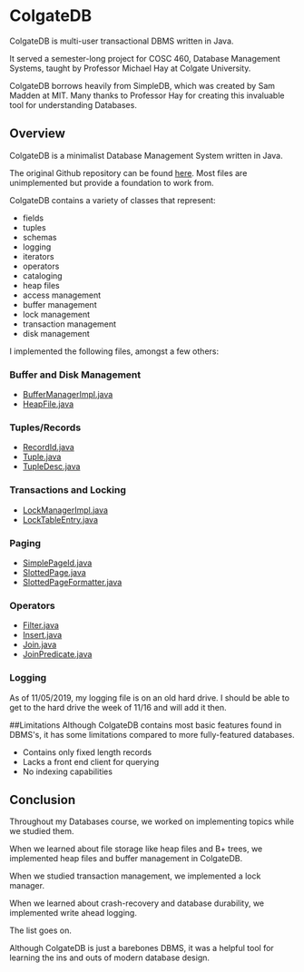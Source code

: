 # ColgateDB
ColgateDB is multi-user transactional DBMS written in Java.

It served a semester-long project for COSC 460, Database Management Systems, taught by Professor Michael Hay at Colgate University.

ColgateDB borrows heavily from SimpleDB, which was created by Sam Madden at MIT.
Many thanks to Professor Hay for creating this invaluable tool for understanding Databases.

## Overview
ColgateDB is a minimalist Database Management System written in Java.  

The original Github repository can be found [here](https://github.com/colgate-cosc460/colgatedb).  Most files are unimplemented but provide a foundation to work from.

ColgateDB contains a variety of classes that represent:
- fields
- tuples
- schemas
- logging
- iterators
- operators
- cataloging
- heap files
- access management
- buffer management
- lock management
- transaction management
- disk management

I implemented the following files, amongst a few others:
### Buffer and Disk Management
- [BufferManagerImpl.java](https://github.com/jeremyreikes/ColgateDB/blob/master/BufferManagerImpl.java)
- [HeapFile.java](https://github.com/jeremyreikes/ColgateDB/blob/master/dbfile/HeapFile.java)
### Tuples/Records
- [RecordId.java](https://github.com/jeremyreikes/ColgateDB/blob/master/tuple/RecordId.java)
- [Tuple.java](https://github.com/jeremyreikes/ColgateDB/blob/master/tuple/Tuple.java)
- [TupleDesc.java](https://github.com/jeremyreikes/ColgateDB/blob/master/tuple/TupleDesc.java)
### Transactions and Locking
- [LockManagerImpl.java](https://github.com/jeremyreikes/ColgateDB/blob/master/transactions/LockManagerImpl.java)
- [LockTableEntry.java](https://github.com/jeremyreikes/ColgateDB/blob/master/transactions/LockTableEntry.java)
### Paging
- [SimplePageId.java](https://github.com/jeremyreikes/ColgateDB/blob/master/page/SimplePageId.java)
- [SlottedPage.java](https://github.com/jeremyreikes/ColgateDB/blob/master/page/SlottedPage.java)
- [SlottedPageFormatter.java](https://github.com/jeremyreikes/ColgateDB/blob/master/page/SlottedPageFormatter.java)
### Operators
- [Filter.java](https://github.com/jeremyreikes/ColgateDB/blob/master/operators/Filter.java)
- [Insert.java](https://github.com/jeremyreikes/ColgateDB/blob/master/operators/Insert.java)
- [Join.java](https://github.com/jeremyreikes/ColgateDB/blob/master/operators/Join.java)
- [JoinPredicate.java](https://github.com/jeremyreikes/ColgateDB/blob/master/operators/JoinPredicate.java)
### Logging
As of 11/05/2019, my logging file is on an old hard drive.  I should be able to get to the hard drive the week of 11/16 and will add it then.

##Limitations
Although ColgateDB contains most basic features found in DBMS's, it has some limitations compared to more fully-featured databases.
- Contains only fixed length records
- Lacks a front end client for querying
- No indexing capabilities

## Conclusion
Throughout my Databases course, we worked on implementing topics while we studied them.  

When we learned about file storage like heap files and B+ trees, we implemented heap files and buffer management in ColgateDB.  

When we studied transaction management, we implemented a lock manager.  

When we learned about crash-recovery and database durability, we implemented write ahead logging.

The list goes on.

Although ColgateDB is just a barebones DBMS, it was a helpful tool for learning the ins and outs of modern database design.
